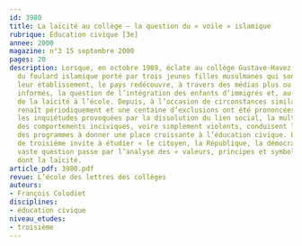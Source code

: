 ```yaml
---
id: 3980
title: La laïcité au collège – la question du « voile » islamique
rubrique: Éducation civique [3e]
annee: 2000
magazine: n°3 15 septembre 2000
pages: 20
description: Lorsque, en octobre 1989, éclate au collège Gustave-Havez de Creil l’affaire
  du foulard islamique porté par trois jeunes filles musulmanes qui sont exclues de
  leur établissement, le pays redécouvre, à travers des médias plus ou moins bien
  informés, la question de l’intégration des enfants d’immigrés et, au-delà, le problème
  de la laïcité à l’école. Depuis, à l’occasion de circonstances similaires, le débat
  renaît périodiquement et une centaine d’exclusions ont été prononcées. Parallèlement,
  les inquiétudes provoquées par la dissolution du lien social, la multiplication
  des comportements inciviques, voire simplement violents, conduisent la commission
  des programmes à donner une place croissante à l’éducation civique. Le programme
  de troisième invite à étudier « le citoyen, la République, la démocratie ». Cette
  vaste question passe par l’analyse des « valeurs, principes et symboles de la République »,
  dont la laïcité.
article_pdf: 3980.pdf
revue: L’école des lettres des collèges
auteurs:
- François Colodiet
disciplines:
- éducation civique
niveau_etudes:
- troisième
---
```

